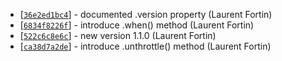 * [[`36e2ed1bc4`](https://github.com/lfortin/node-os-monitor/commit/36e2ed1bc44fa6faacbed63f8e7a78269c82c19f)] - documented .version property (Laurent Fortin)
* [[`6834f8226f`](https://github.com/lfortin/node-os-monitor/commit/6834f8226f1d55cc85ab59ef9bc88ff416e42a7a)] - introduce .when() method (Laurent Fortin)
* [[`522c6c8e6c`](https://github.com/lfortin/node-os-monitor/commit/522c6c8e6cde65424b9918b03420a97c47866bf6)] - new version 1.1.0 (Laurent Fortin)
* [[`ca38d7a2de`](https://github.com/lfortin/node-os-monitor/commit/ca38d7a2dea12ee33d559f25099feb115b390fa6)] - introduce .unthrottle() method (Laurent Fortin)

